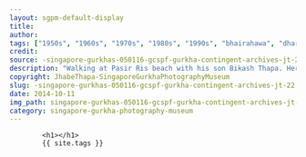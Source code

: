 ```yaml
---
layout: sgpm-default-display
title: 
author: 
tags: ["1950s", "1960s", "1970s", "1980s", "1990s", "bhairahawa", "dharan", "gurkhas", "kathmandu", "nepal", "pokhara", "singapore", "singapore gurkha archive", "singapore gurkha old photographs", "singapore gurkha photography museum", "singapore gurkhas"]
credit: 
source: -singapore-gurkhas-050116-gcspf-gurkha-contingent-archives-jt-22
description: "Walking at Pasir Ris beach with his son Bikash Thapa. Her youngest daughter Dhanmaya walks beside her. Date: 1975."
copyright: JhabeThapa-SingaporeGurkhaPhotographyMuseum
slug: -singapore-gurkhas-050116-gcspf-gurkha-contingent-archives-jt-22
date: 2014-10-11
img_path: singapore-gurkhas-050116-gcspf-gurkha-contingent-archives-jt-22.jpg
category: singapore-gurkha-photography-museum
---
```

	 		

	 		<h1></h1>
	 		{{ site.tags }}
	 		
